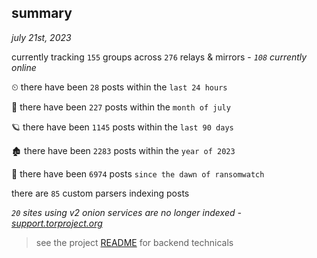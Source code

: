 
## summary
_july 21st, 2023_

currently tracking `155` groups across `276` relays & mirrors - _`108` currently online_

⏲ there have been `28` posts within the `last 24 hours`

🦈 there have been `227` posts within the `month of july`

🪐 there have been `1145` posts within the `last 90 days`

🏚 there have been `2283` posts within the `year of 2023`

🦕 there have been `6974` posts `since the dawn of ransomwatch`

there are `85` custom parsers indexing posts

_`20` sites using v2 onion services are no longer indexed - [support.torproject.org](https://support.torproject.org/onionservices/v2-deprecation/)_

> see the project [README](https://github.com/joshhighet/ransomwatch#ransomwatch--) for backend technicals
